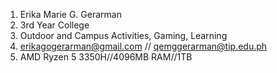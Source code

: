 1. Erika Marie G. Gerarman
2. 3rd Year College
3. Outdoor and Campus Activities, Gaming, Learning
4. erikagogerarman@gmail.com // qemggerarman@tip.edu.ph
5. AMD Ryzen 5 3350H//4096MB RAM//1TB

